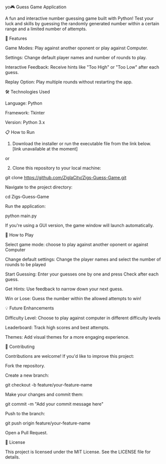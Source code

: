 yo🎮 Guess Game Application

A fun and interactive number guessing game built with Python! Test your luck and skills by guessing the randomly generated number within a certain range and a limited number of attempts.


🚀 Features

Game Modes: Play against another oponent or play against Computer.

Settings: Change default player names and number of rounds to play.

Interactive Feedback: Receive hints like "Too High" or "Too Low" after each guess.

Replay Option: Play multiple rounds without restarting the app.


🛠️ Technologies Used

Language: Python

Framework: Tkinter

Version: Python 3.x


📋 How to Run

1. Download the installer or run the executable file from the link below.
[link unavailable at the moment]

or

2. Clone this repository to your local machine:

git clone https://github.com/ZiglaCity/Zigs-Guess-Game.git

Navigate to the project directory:

cd Zigs-Guess-Game

Run the application:

python main.py

If you're using a GUI version, the game window will launch automatically.

🎯 How to Play

Select game mode: choose to play against another oponent or against Computer

Change default settings: Change the player names and select the number of rounds to be played

Start Guessing: Enter your guesses one by one and press Check after each guess.

Get Hints: Use feedback to narrow down your next guess.

Win or Lose: Guess the number within the allowed attempts to win!


💡 Future Enhancements

Difficulty Level: Choose to play against computer in different difficulty levels

Leaderboard: Track high scores and best attempts.

Themes: Add visual themes for a more engaging experience.


🤝 Contributing

Contributions are welcome! If you'd like to improve this project:

Fork the repository.

Create a new branch:

git checkout -b feature/your-feature-name

Make your changes and commit them:

git commit -m "Add your commit message here"

Push to the branch:

git push origin feature/your-feature-name

Open a Pull Request.

📝 License

This project is licensed under the MIT License. See the LICENSE file for details.
